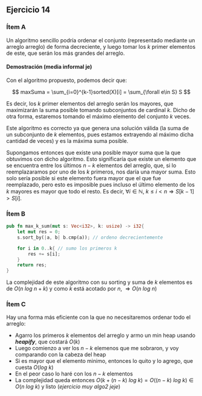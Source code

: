 ## Ejercicio 14

### Ítem A

Un algoritmo sencillo podría ordenar el conjunto (representado mediante un arreglo arreglo) de forma decreciente, y luego tomar los $k$ primer elementos de este, que serán los más grandes del arreglo.  

#### Demostración (media informal je)

Con el algoritmo propuesto, podemos decir que:

$$
maxSuma = \sum_{i=0}^{k-1}sorted(X)[i] = \sum_{\forall e\in S} S
$$

Es decir, los $k$ primer elementos del arreglo serán los mayores, que maximizarán la suma posible tomando subconjuntos de cardinal $k$. Dicho de otra forma, estaremos tomando el máximo elemento del conjunto $k$ veces.  

Este algoritmo es correcto ya que genera una solución válida (la suma de un subconjunto de $k$ elementos, pues estamos extrayendo al máximo dicha cantidad de veces) y es la máxima suma posible.   

Supongamos entonces que existe una posible mayor suma que la que obtuvimos con dicho algoritmo. Esto significaría que existe un elemento que se encuentra entre los últimos $n-k$ elementos del arreglo, que, si lo reemplazaramos por uno de los $k$ primeros, nos daría una mayor suma. Esto solo sería posible si este elemento fuera mayor que el que fue reemplazado, pero esto es imposible pues incluso el último elemento de los $k$ mayores es mayor que todo el resto. Es decir, $\forall i\in \mathbb{N},\ k \leq i < n \Rightarrow S[k-1] > S[i]$.

### Ítem B

```rust
pub fn max_k_sum(mut s: Vec<i32>, k: usize) -> i32{
    let mut res = 0;
    s.sort_by(|a, b| b.cmp(a)); // ordeno decrecientemente

    for i in 0..k{ // sumo los primeros k
        res += s[i];
    }
    return res;
}
```

La complejidad de este algoritmo con su sorting y suma de $k$ elementos es de $O(n\ log\ n + k)$ y como $k$ está acotado por $n$, $\Rightarrow O(n\ log\ n)$

### Ítem C

Hay una forma más eficiente con la que no necesitaremos ordenar todo el arreglo:

- Agarro los primeros $k$ elementos del arreglo y armo un min heap usando **_heapify_**, que costará $O(k)$
- Luego comienzo a ver los $n-k$ elemenos que me sobraron, y voy comparando con la cabeza del heap
- Si es mayor que el elemento minimo, entonces lo quito y lo agrego, que cuesta $O(log\ k)$
- En el peor caso lo haré con los $n-k$ elementos
- La complejidad queda entonces $O(k + (n-k)\ log\ k) = O((n-k)\ log\ k) \in O(n\ log\ k)$ y listo (_ejercicio muy algo2 jeje_)